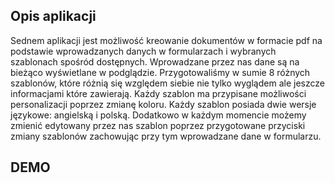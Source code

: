 ## Opis aplikacji

Sednem aplikacji jest możliwość kreowanie dokumentów w formacie pdf na podstawie wprowadzanych danych w formularzach i wybranych szablonach spośród dostępnych. Wprowadzane przez nas dane są na bieżąco wyświetlane w podglądzie. Przygotowaliśmy w sumie 8 różnych szablonów, które różnią się względem siebie nie tylko wyglądem ale jeszcze informacjami które zawierają. Każdy szablon ma przypisane możliwości personalizacji poprzez zmianę koloru. Każdy szablon posiada dwie wersje językowe: angielską i polską. Dodatkowo w każdym momencie możemy zmienić edytowany przez nas szablon poprzez przygotowane przyciski zmiany szablonów zachowując przy tym wprowadzane dane w formularzu.

## DEMO
